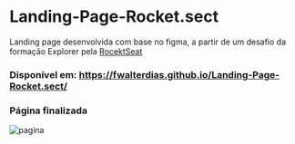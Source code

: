 

#  Landing-Page-Rocket.sect
Landing page desenvolvida com base no figma, a partir de um desafio da formação Explorer pela <a href='https://www.rocketseat.com.br/?utm_source=google&utm_medium=cpc&utm_campaign=lead&utm_term=perpetuo&utm_content=institucional-lead-home-texto-lead-brandkws-none-none-institucional-none-none-br-google&gclid=CjwKCAjw-IWkBhBTEiwA2exyO2UU9IxMHuBX8nM-cwqEDLeeUYn7ZCoV3E6wHGFEYExif5P_Hm8wuhoCmgsQAvD_BwE' target="_blank">RocektSeat</a>


### Disponível em: https://fwalterdias.github.io/Landing-Page-Rocket.sect/


### Página finalizada
![pagina](https://github.com/FWalterDias/Landing-Page-Rocket.sect/assets/100762742/c7e72729-0a60-48bb-971a-6ddb8462656f)
